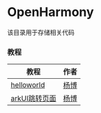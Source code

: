 # OpenHarmony
该目录用于存储相关代码

### 教程
教程 | 作者
--- | :---
[helloworld](helloworld/README.md) | [杨博](https://gitee.com/yangbohewuyi)
[arkUI跳转页面](Ability内页面的跳转/README.md) | [杨博](https://gitee.com/yangbohewuyi)